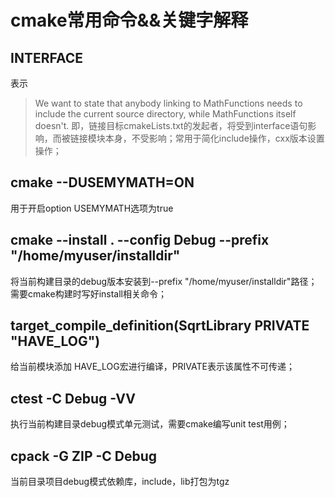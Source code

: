 # cmake常用命令&&关键字解释

## INTERFACE
表示
> We want to state that anybody linking to MathFunctions needs to include the current source directory, while MathFunctions itself doesn't.
即，链接目标cmakeLists.txt的发起者，将受到interface语句影响，而被链接模块本身，不受影响；常用于简化include操作，cxx版本设置操作；

## cmake --DUSEMYMATH=ON
用于开启option USEMYMATH选项为true

## cmake --install . --config Debug --prefix "/home/myuser/installdir"
将当前构建目录的debug版本安装到--prefix "/home/myuser/installdir"路径；需要cmake构建时写好install相关命令；

## target_compile_definition(SqrtLibrary PRIVATE "HAVE_LOG")
给当前模块添加 HAVE_LOG宏进行编译，PRIVATE表示该属性不可传递；

## ctest -C Debug -VV
执行当前构建目录debug模式单元测试，需要cmake编写unit test用例；

## cpack -G ZIP -C Debug
当前目录项目debug模式依赖库，include，lib打包为tgz
